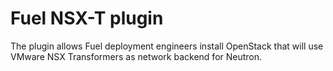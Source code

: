 Fuel NSX-T plugin
=================

The plugin allows Fuel deployment engineers install OpenStack that will use
VMware NSX Transformers as network backend for Neutron.

